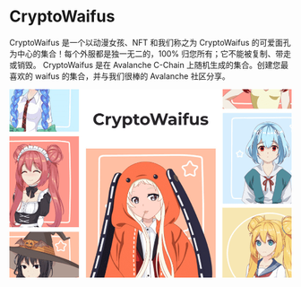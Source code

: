 # CryptoWaifus

CryptoWaifus 是一个以动漫女孩、NFT 和我们称之为 CryptoWaifus 的可爱面孔为中心的集合！每个外服都是独一无二的，100% 归您所有；它不能被复制、带走或销毁。 CryptoWaifus 是在 Avalanche C-Chain 上随机生成的集合。创建您最喜欢的 waifus 的集合，并与我们很棒的 Avalanche 社区分享。

![cryptowaifus-dapp-collectibles-avalanche-image1_fd7727db6b4818575984aff95e594cc4](cryptowaifus-dapp-collectibles-avalanche-image1_fd7727db6b4818575984aff95e594cc4.png)

